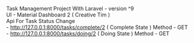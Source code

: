 Task Management Project With Laravel - version ^9  <br>
UI - Material Dashboard 2 ( Creative Tim ) <br>
Api For Task Status Change <br>  -  http://127.0.0.1:8000/tasks/complete/2     ( Complete State )  Method - GET <br>
                           -  http://127.0.0.1:8000/tasks/doing/2        ( Doing State ) Method - GET
